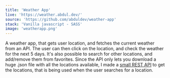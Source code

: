 ```yaml
---
title: 'Weather App'
live: 'https://weather.abdul.dev/'
source: 'https://github.com/abduldev/weather-app'
stack: 'Vanilla javascript - SASS'
image: 'weatherapp.png'
---
```


A weather app, that gets user location, and fetches the current weather from an API. The user can then click on the location, and check the weather for the next 5 days. It's also possible to search for other locations, and add/remove them from favorites. Since the API only lets you download a huge .json file with all the locations available, I made a [small REST API](https://github.com/fidalgodev/cities-ids-api 'REST API Repository') to get the locations, that is being used when the user searches for a location.
